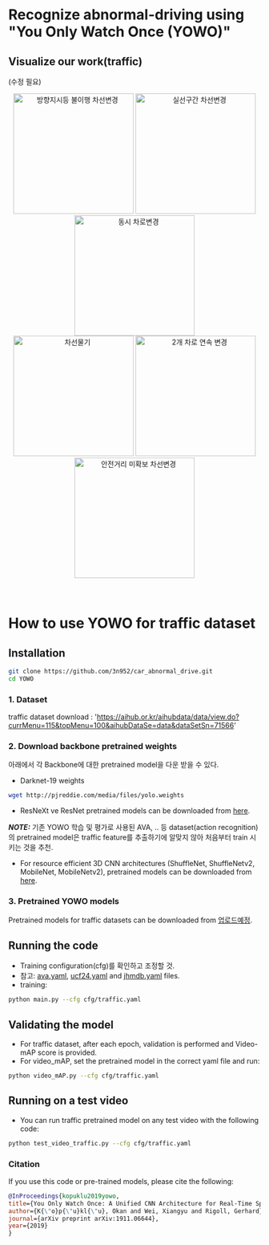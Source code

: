 # Recognize abnormal-driving using "You Only Watch Once (YOWO)"

## Visualize our work(traffic)
(수정 필요)
<div align="center" style="width:image width px;">
  <img  src="https://github.com/wei-tim/YOWO/blob/master/examples/biking.gif" width=240 alt="방향지시등 불이행 차선변경">
  <img  src="https://github.com/wei-tim/YOWO/blob/master/examples/fencing.gif" width=240 alt="실선구간 차선변경">
  <img  src="https://github.com/wei-tim/YOWO/blob/master/examples/golf_swing.gif" width=240 alt="동시 차로변경">
</div>

<div align="center" style="width:image width px;"> 
  <img  src="https://github.com/wei-tim/YOWO/blob/master/examples/catch.gif" width=240 alt="차선물기">
  <img  src="https://github.com/wei-tim/YOWO/blob/master/examples/brush_hair.gif" width=240 alt="2개 차로 연속 변경">
  <img  src="https://github.com/wei-tim/YOWO/blob/master/examples/pull_up.gif" width=240 alt="안전거리 미확보 차선변경">
</div>
<br/>
<br/>
  
# How to use YOWO for traffic dataset

## Installation
```bash
git clone https://github.com/3n952/car_abnormal_drive.git
cd YOWO
```
### 1. Dataset
traffic dataset download : 'https://aihub.or.kr/aihubdata/data/view.do?currMenu=115&topMenu=100&aihubDataSe=data&dataSetSn=71566'

### 2. Download backbone pretrained weights

아래에서 각 Backbone에 대한 pretrained model을 다운 받을 수 있다.

* Darknet-19 weights
```bash
wget http://pjreddie.com/media/files/yolo.weights
```

* ResNeXt ve ResNet pretrained models can be downloaded from [here](https://drive.google.com/drive/folders/1zvl89AgFAApbH0At-gMuZSeQB_LpNP-M?usp=sharing).

***NOTE:*** 기존 YOWO 학습 및 평가로 사용된 AVA, .. 등 dataset(action recognition)의 pretrained model은 traffic feature를 추출하기에 알맞지 않아 처음부터 train 시키는 것을 추천.

* For resource efficient 3D CNN architectures (ShuffleNet, ShuffleNetv2, MobileNet, MobileNetv2), pretrained models can be downloaded from [here](https://github.com/okankop/Efficient-3DCNNs).

### 3. Pretrained YOWO models

Pretrained models for traffic datasets can be downloaded from [업로드예정](https://www.dropbox.com).

## Running the code

* Training configuration(cfg)를 확인하고 조정할 것.
* 참고: [ava.yaml](https://github.com/wei-tim/YOWO/blob/master/cfg/ava.yaml), [ucf24.yaml](https://github.com/wei-tim/YOWO/blob/master/cfg/ucf24.yaml) and [jhmdb.yaml](https://github.com/wei-tim/YOWO/blob/master/cfg/jhmdb.yaml) files.
* training:
```bash
python main.py --cfg cfg/traffic.yaml
```

## Validating the model

* For traffic dataset, after each epoch, validation is performed and Video-mAP score is provided.
* For video_mAP, set the pretrained model in the correct yaml file and run:
```bash
python video_mAP.py --cfg cfg/traffic.yaml
```

## Running on a test video

* You can run traffic pretrained model on any test video with the following code:
```bash
python test_video_traffic.py --cfg cfg/traffic.yaml
```

### Citation
If you use this code or pre-trained models, please cite the following:

```bibtex
@InProceedings{kopuklu2019yowo,
title={You Only Watch Once: A Unified CNN Architecture for Real-Time Spatiotemporal Action Localization},
author={K{\"o}p{\"u}kl{\"u}, Okan and Wei, Xiangyu and Rigoll, Gerhard},
journal={arXiv preprint arXiv:1911.06644},
year={2019}
}
```